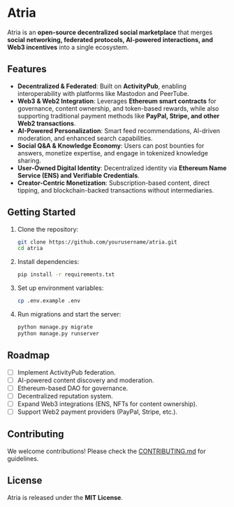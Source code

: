 # Atria

Atria is an **open-source decentralized social marketplace** that merges **social networking, federated protocols, AI-powered interactions, and Web3 incentives** into a single ecosystem.

## Features

-   **Decentralized & Federated**: Built on **ActivityPub**, enabling interoperability with platforms like Mastodon and PeerTube.
-   **Web3 & Web2 Integration**: Leverages **Ethereum smart contracts** for governance, content ownership, and token-based rewards, while also supporting traditional payment methods like **PayPal, Stripe, and other Web2 transactions**.
-   **AI-Powered Personalization**: Smart feed recommendations, AI-driven moderation, and enhanced search capabilities.
-   **Social Q&A & Knowledge Economy**: Users can post bounties for answers, monetize expertise, and engage in tokenized knowledge sharing.
-   **User-Owned Digital Identity**: Decentralized identity via **Ethereum Name Service (ENS) and Verifiable Credentials**.
-   **Creator-Centric Monetization**: Subscription-based content, direct tipping, and blockchain-backed transactions without intermediaries.

## Getting Started

1. Clone the repository:
    ```bash
    git clone https://github.com/yourusername/atria.git
    cd atria
    ```
2. Install dependencies:
    ```bash
    pip install -r requirements.txt
    ```
3. Set up environment variables:
    ```bash
    cp .env.example .env
    ```
4. Run migrations and start the server:
    ```bash
    python manage.py migrate
    python manage.py runserver
    ```

## Roadmap

-   [ ] Implement ActivityPub federation.
-   [ ] AI-powered content discovery and moderation.
-   [ ] Ethereum-based DAO for governance.
-   [ ] Decentralized reputation system.
-   [ ] Expand Web3 integrations (ENS, NFTs for content ownership).
-   [ ] Support Web2 payment providers (PayPal, Stripe, etc.).

## Contributing

We welcome contributions! Please check the [CONTRIBUTING.md](CONTRIBUTING.md) for guidelines.

## License

Atria is released under the **MIT License**.
